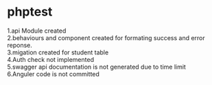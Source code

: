 # phptest

1.api Module created<br>
2.behaviours and component created for formating success and error reponse.<br>
3.migation created for student table<br>
4.Auth check not implemented<br>
5.swagger api documentation is not generated due to time limit<br>
6.Anguler code is not committed<br>
